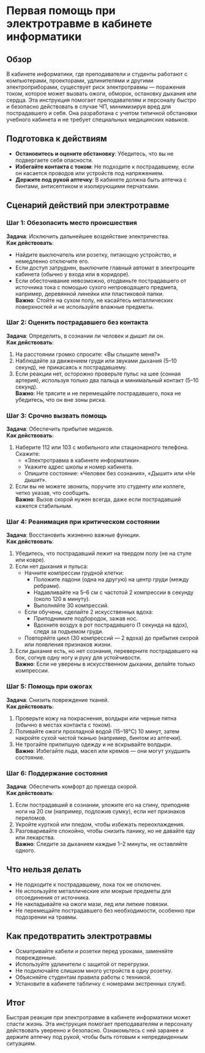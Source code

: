 # Первая помощь при электротравме в кабинете информатики

## Обзор
В кабинете информатики, где преподаватели и студенты работают с компьютерами, проекторами, удлинителями и другими электроприборами, существует риск электротравмы — поражения током, которое может вызвать ожоги, обморок, остановку дыхания или сердца. Эта инструкция помогает преподавателям и персоналу быстро и безопасно действовать в случае ЧП, минимизируя вред для пострадавшего и себя. Она разработана с учетом типичной обстановки учебного кабинета и не требует специальных медицинских навыков.

## Подготовка к действиям
- **Остановитесь и оцените обстановку**: Убедитесь, что вы не подвергаете себя опасности.
- **Избегайте контакта с током**: Не подходите к пострадавшему, если он касается проводов или устройств под напряжением.
- **Держите под рукой аптечку**: В кабинете должна быть аптечка с бинтами, антисептиком и изолирующими перчатками.

## Сценарий действий при электротравме

### Шаг 1: Обезопасить место происшествия
**Задача**: Исключить дальнейшее воздействие электричества.  
**Как действовать**:
- Найдите выключатель или розетку, питающую устройство, и немедленно отключите его.
- Если доступ затруднен, выключите главный автомат в электрощите кабинета (обычно у входа или в коридоре).
- Если обесточивание невозможно, отодвиньте пострадавшего от источника тока с помощью сухого непроводящего предмета, например, деревянной линейки или пластиковой папки.  
**Важно**: Стойте на сухом полу, не касайтесь металлических поверхностей и не используйте влажные предметы.

### Шаг 2: Оценить пострадавшего без контакта
**Задача**: Определить, в сознании ли человек и дышит ли он.  
**Как действовать**:
1. На расстоянии громко спросите: «Вы слышите меня?»
2. Наблюдайте за движением груди или звуками дыхания (5–10 секунд), не прикасаясь к пострадавшему.
3. Если реакции нет, осторожно проверьте пульс на шее (сонная артерия), используя только два пальца и минимальный контакт (5–10 секунд).  
**Важно**: Не трясите и не перемещайте пострадавшего, пока не убедитесь, что он вне зоны риска.

### Шаг 3: Срочно вызвать помощь
**Задача**: Обеспечить прибытие медиков.  
**Как действовать**:
1. Наберите 112 или 103 с мобильного или стационарного телефона. Скажите:
   - «Электротравма в кабинете информатики».
   - Укажите адрес школы и номер кабинета.
   - Опишите состояние: «Человек без сознания», «Дышит» или «Не дышит».
2. Если вы не можете звонить, поручите это студенту или коллеге, четко указав, что сообщить.  
**Важно**: Вызов скорой нужен всегда, даже если пострадавший кажется стабильным.

### Шаг 4: Реанимация при критическом состоянии
**Задача**: Восстановить жизненно важные функции.  
**Как действовать**:
1. Убедитесь, что пострадавший лежит на твердом полу (не на стуле или ковре).
2. Если нет дыхания и пульса:
   - Начните компрессии грудной клетки:
     - Положите ладони (одна на другую) на центр груди (между ребрами).
     - Надавливайте на 5–6 см с частотой 2 компрессии в секунду (около 120 в минуту).
     - Выполняйте 30 компрессий.
   - Если обучены, сделайте 2 искусственных вдоха:
     - Приподнимите подбородок, зажав нос.
     - Вдохните воздух в рот пострадавшего (1 секунда на вдох), следя за подъемом груди.
   - Повторяйте цикл (30 компрессий — 2 вдоха) до прибытия скорой или появления признаков жизни.
3. Если дыхание есть, но нет сознания, переверните пострадавшего на бок, согнув одну ногу и руку для устойчивости.  
**Важно**: Если не уверены в искусственном дыхании, делайте только компрессии.

### Шаг 5: Помощь при ожогах
**Задача**: Снизить повреждение тканей.  
**Как действовать**:
1. Проверьте кожу на покраснения, волдыри или черные пятна (обычно в местах контакта с током).
2. Поливайте ожоги прохладной водой (15–18°C) 10 минут, затем накройте сухой чистой тканью (например, бинтом из аптечки).
3. Не трогайте прилипшую одежду и не вскрывайте волдыри.  
**Важно**: Избегайте льда, масел или кремов — они могут ухудшить состояние.

### Шаг 6: Поддержание состояния
**Задача**: Обеспечить комфорт до приезда скорой.  
**Как действовать**:
1. Если пострадавший в сознании, уложите его на спину, приподняв ноги на 20 см (например, подложив сумку), если нет признаков переломов.
2. Укройте курткой или пледом, чтобы избежать переохлаждения.
3. Разговаривайте спокойно, чтобы снизить панику, но не давайте еду или лекарства.  
**Важно**: Следите за дыханием каждые 1–2 минуты, не оставляйте одного.

## Что нельзя делать
- Не подходите к пострадавшему, пока ток не отключен.
- Не используйте металлические или мокрые предметы для отсоединения от источника.
- Не накладывайте на ожоги мази, лед или липкие повязки.
- Не перемещайте пострадавшего без необходимости, особенно при подозрении на травмы.

## Как предотвратить электротравмы
- Осматривайте кабели и розетки перед уроками, заменяйте поврежденные.
- Используйте удлинители с защитой от перегрузки.
- Не подключайте слишком много устройств в одну розетку.
- Объясняйте студентам правила работы с техникой.
- Установите в кабинете табличку с номерами экстренных служб.

## Итог
Быстрая реакция при электротравме в кабинете информатики может спасти жизнь. Эта инструкция помогает преподавателям и персоналу действовать уверенно и безопасно. Ознакомьтесь с ней заранее и держите аптечку под рукой, чтобы быть готовым к непредвиденным ситуациям.